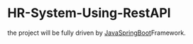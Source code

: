 # HR-System-Using-RestAPI

the project will be fully driven by [JavaSpringBoot](https://www.tutorialspoint.com/spring_boot/spring_boot_introduction.htm) ​Framework.
